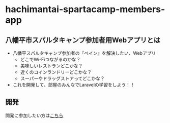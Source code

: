 # hachimantai-spartacamp-members-app

## 八幡平市スパルタキャンプ参加者用Webアプリとは
* 八幡平スパルタキャンプ参加者の『ペイン』を解決したい、Webアプリ
  * どこでWi-Fiつながるのかな？
  * 美味しいレストランどこかな？
  * 近くのコインランドリーどこかな？
  * スーパーやドラッグストアってどこかな？
* これを開発して、部屋のみんなでLaravelの学習をしよう！！

## 開発
開発に参加したい方は[こちら](./documents/00_init/README.md)

